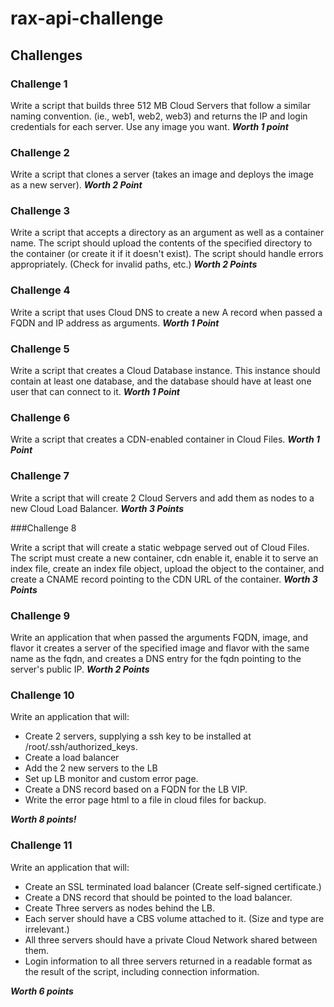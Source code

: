 # rax-api-challenge

## Challenges

### Challenge 1

Write a script that builds three 512 MB Cloud Servers that follow a similar naming convention. (ie., web1, web2, web3) and returns the IP and login credentials for each server. Use any image you want. ***Worth 1 point***

### Challenge 2

Write a script that clones a server (takes an image and deploys the image as a new server). ***Worth 2 Point***

### Challenge 3

Write a script that accepts a directory as an argument as well as a container name. The script should upload the contents of the specified directory to the container (or create it if it doesn't exist). The script should handle errors appropriately. (Check for invalid paths, etc.) ***Worth 2 Points***

### Challenge 4

Write a script that uses Cloud DNS to create a new A record when passed a FQDN and IP address as arguments. ***Worth 1 Point***

### Challenge 5

Write a script that creates a Cloud Database instance. This instance should contain at least one database, and the database should have at least one user that can connect to it. ***Worth 1 Point***

### Challenge 6

Write a script that creates a CDN-enabled container in Cloud Files. ***Worth 1 Point***

### Challenge 7

Write a script that will create 2 Cloud Servers and add them as nodes to a new Cloud Load Balancer. ***Worth 3 Points***

###Challenge 8

Write a script that will create a static webpage served out of Cloud Files. The script must create a new container, cdn enable it, enable it to serve an index file, create an index file object, upload the object to the container, and create a CNAME record pointing to the CDN URL of the container. ***Worth 3 Points***

### Challenge 9

Write an application that when passed the arguments FQDN, image, and flavor it creates a server of the specified image and flavor with the same name as the fqdn, and creates a DNS entry for the fqdn pointing to the server's public IP. ***Worth 2 Points***

### Challenge 10

Write an application that will:

- Create 2 servers, supplying a ssh key to be installed at /root/.ssh/authorized_keys.
- Create a load balancer
- Add the 2 new servers to the LB
- Set up LB monitor and custom error page.
- Create a DNS record based on a FQDN for the LB VIP.
- Write the error page html to a file in cloud files for backup.

***Worth 8 points!***

### Challenge 11

Write an application that will:

- Create an SSL terminated load balancer (Create self-signed certificate.)
- Create a DNS record that should be pointed to the load balancer.
- Create Three servers as nodes behind the LB.
- Each server should have a CBS volume attached to it. (Size and type are irrelevant.)
- All three servers should have a private Cloud Network shared between them.
-  Login information to all three servers returned in a readable format as the result of the script, including connection information.

***Worth 6 points***